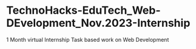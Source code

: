 # TechnoHacks-EduTech_Web-DEvelopment_Nov.2023-Internship
1 Month virtual Internship Task based work on Web Development

